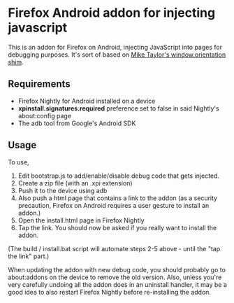 # Firefox Android addon for injecting javascript

This is an addon for Firefox on Android, injecting JavaScript into pages for debugging purposes. It's sort of based on [Mike Taylor's window.orientation shim](https://github.com/miketaylr/orientation-shim).

## Requirements
 * Firefox Nightly for Android installed on a device
 * **xpinstall.signatures.required** preference set to false in said Nightly's about:config page
 * The adb tool from Google's Android SDK
 
## Usage

To use, 
1. Edit bootstrap.js to add/enable/disable debug code that gets injected. 
2. Create a zip file (with an .xpi extension) 
3. Push it to the device using adb
4. Also push a html page that contains a link to the addon (as a security precaution, Firefox on Android requires a user gesture to install an addon.)
5. Open the install.html page in Firefox Nightly 
6. Tap the link. You should now be asked if you really want to install the addon.

(The build / install.bat script will automate steps 2-5 above - until the "tap the link" part.)

When updating the addon with new debug code, you should probably go to about:addons on the device to remove the old version. Also, unless you're very carefully undoing all the addon does in an uninstall handler, it may be a good idea to also restart Firefox Nightly before re-installing the addon.